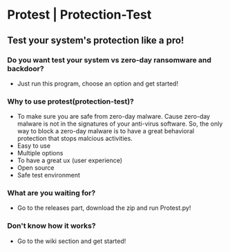 # Protest | Protection-Test
## Test your system's protection like a pro!

### Do you want test your system vs zero-day ransomware and backdoor?
* Just run this program, choose an option and get started!

### Why to use protest(protection-test)?
* To make sure you are safe from zero-day malware. Cause zero-day malware is not in the signatures of your anti-virus software. So, the only way to block a zero-day malware is to have a great behavioral protection that stops malcious activities.
* Easy to use 
* Multiple options
* To have a great ux (user experience)
* Open source 
* Safe test environment

### What are you waiting for?
* Go to the releases part, download the zip and run Protest.py!

### Don't know how it works?
* Go to the wiki section and get started!
